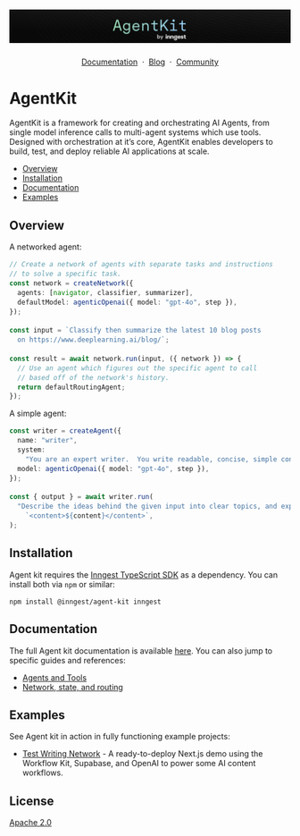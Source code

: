 # ![AgentKit by Inngest](./.github/logo.png)

<p align="center">
    <a href="https://www.inngest.com/docs/agent-kit/overview?ref=github-agent-kit-readme">Documentation</a>
    <span>&nbsp;·&nbsp;</span>
    <a href="https://www.inngest.com/blog?ref=github-agent-kit-readme">Blog</a>
    <span>&nbsp;·&nbsp;</span>
    <a href="https://www.inngest.com/discord">Community</a>
</p>

# AgentKit

AgentKit is a framework for creating and orchestrating AI Agents, from single model inference calls to multi-agent systems which use tools. Designed with orchestration at it’s core, AgentKit enables developers to build, test, and deploy reliable AI applications at scale.

- [Overview](#overview)
- [Installation](#installation)
- [Documentation](#documentation)
- [Examples](#examples)

## Overview

A networked agent:

```ts
// Create a network of agents with separate tasks and instructions
// to solve a specific task.
const network = createNetwork({
  agents: [navigator, classifier, summarizer],
  defaultModel: agenticOpenai({ model: "gpt-4o", step }),
});

const input = `Classify then summarize the latest 10 blog posts
  on https://www.deeplearning.ai/blog/`;

const result = await network.run(input, ({ network }) => {
  // Use an agent which figures out the specific agent to call
  // based off of the network's history.
  return defaultRoutingAgent;
});
```

A simple agent:

```ts
const writer = createAgent({
  name: "writer",
  system:
    "You are an expert writer.  You write readable, concise, simple content.",
  model: agenticOpenai({ model: "gpt-4o", step }),
});

const { output } = await writer.run(
  "Describe the ideas behind the given input into clear topics, and explain any insight: " +
    `<content>${content}</content>`,
);
```

## Installation

Agent kit requires the [Inngest TypeScript SDK](https://github.com/inngest/inngest-js) as a dependency. You can install both via `npm` or similar:

```shell {{ title: "npm" }}
npm install @inngest/agent-kit inngest
```

## Documentation

The full Agent kit documentation is available
[here](https://www.inngest.com/docs/agent-kit/overview). You can also jump to
specific guides and references:

- [Agents and Tools](https://www.inngest.com/docs/agent-kit/ai-agents-tools)
- [Network, state, and routing](https://www.inngest.com/docs/agent-kit/ai-agent-network-state-routing)

## Examples

See Agent kit in action in fully functioning example projects:

- [Test Writing Network](/demo#readme) - A ready-to-deploy Next.js demo using the Workflow Kit, Supabase, and OpenAI to power some AI content workflows.

## License

[Apache 2.0](LICENSE.md)
